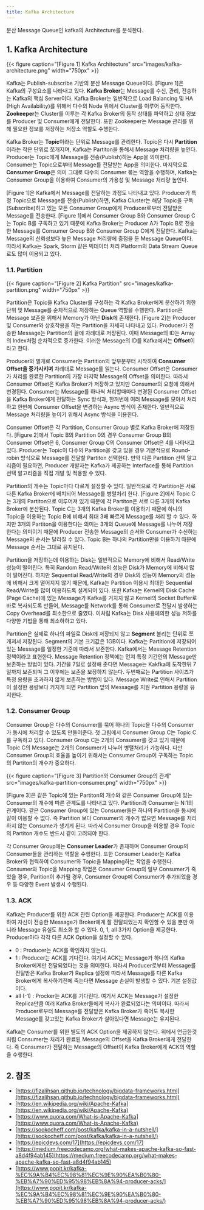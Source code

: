 ```yaml
---
title: Kafka Architecture
---
```


분산 Message Queue인 kafka의 Architecture를 분석한다.

## 1. Kafka Architecture

{{< figure caption="[Figure 1] Kafka Architecture" src="images/kafka-architecture.png" width="750px" >}}

Kafka는 Publish-subscribe 기반의 분산 Message Queue이다. [Figure 1]은 Kafka의 구성요소를 나타내고 있다. **Kafka Broker**는 Message를 수신, 관리, 전송하는 Kafka의 핵심 Server이다. Kafka Broker는 일반적으로 Load Balancing 및 HA (High Availability)를 위해서 다수의 Node 위에서 Cluster를 이루어 동작한다. **Zookeeper**는 Cluster를 이루는 각 Kafka Broker의 동작 상태를 파악하고 상태 정보를 Producer 및 Consumer에게 전달한다. 또한 Zookeeper는 Message 관리를 위해 필요한 정보를 저장하는 저장소 역할도 수행한다.

Kafka Broker는 **Topic**이라는 단위로 Message를 관리한다. Topic은 다시 **Partition**이라는 작은 단위로 쪼개지며, Kafka는 Partiton을 통해서 Message 처리량을 높인다. Producer는 Topic에게 Message를 전송(Publish)하는 App을 의미한다. Consumer는 Topic으로부터 Message를 전달받는 App을 의미한다. 마지막으로 **Consumer Group**은 의미 그대로 다수의 Consumer 묶는 역할을 수행하며, Kafka는 Consumer Group을 이용하여 Consumer의 가용성 및 Message 처리량 높인다.

[Figure 1]은 Kafka에서 Message를 전달하는 과정도 나타내고 있다. Producer가 특정 Topic으로 Message를 전송(Publish)하면, Kafka Cluster는 해당 Topic을 구독(Subscribe)하고 있는 모든 Consumer Group에게 Producer로부터 전달받은 Message를 전송한다. [Figure 1]에서 Consumer Group B와 Consumer Group C는 Topic B를 구독하고 있기 때문에 Kafka Broker는 Producer A가 Topic B로 전송한 Message를 Consumer Group B와 Consumer Group C에게 전달한다. Kafka는 Message의 신뢰성보다 높은 Message 처리량에 중점을 둔 Message Queue이다. 따라서 Kafka는 Spark, Storm 같은 빅데이터 처리 Platform의 Data Stream Queue로도 많이 이용되고 있다.

### 1.1. Partition

{{< figure caption="[Figure 2] Kafka Partition" src="images/kafka-partition.png" width="750px" >}}

Partition은 Topic을 Kafka Cluster를 구성하는 각 Kafka Broker에게 분산하기 위한 단위 및 Message를 순차적으로 저장하는 Queue 역할을 수행한다. Partition은 Message 보존을 위해서 Memory가 아닌 **Disk**에 존재한다. [Figure 2]는 Producer 및 Consumer와 상호작용을 하는 Partition을 자세히 나타내고 있다. Producer가 전송한 Message는 Partition의 끝에 차례대로 저장된다. 이때 Message의 ID는 Array의 Index처럼 순차적으로 증가한다. 이러한 Message의 ID를 Kafka에서는 **Offset**이라고 한다.

Producer와 별개로 Consumer는 Partition의 앞부분부터 시작하여 **Consumer Offset을 증가시키며** 차례대로 Message를 읽는다. Consumer Offset은 Consumer가 처리를 완료한 Partition의 가장 마지막 Message의 Offset을 의미한다. 따라서 Consumer Offset은 Kafka Broker가 저장하고 있지만 Consumer의 요청에 의해서 변경된다. Consumer는 Message를 하나씩 처리할때마다 변경된 Consumer Offset을 Kafka Broker에게 전달하는 Sync 방식과, 한꺼번에 여러 Message를 모아서 처리하고 한번에 Consumer Offset을 변경하는 Async 방식이 존재한다. 일반적으로 Message 처리량을 높이기 위해서 Async 방식을 이용한다.

Consumer Offset은 각 Partition, Consumer Group 별로 Kafka Broker에 저장된다. [Figure 2]에서 Topic B의 Partition 0의 경우 Consumer Group B의 Consumer Offset은 6, Consumer Group C의 Consumer Offset은 4를 나타내고 있다. Producer는 Topic이 다수의 Partition을 갖고 있을 경우 기본적으로 Round-robin 방식으로 Message를 전달할 Partiton 선택한다. 만약 다른 Partition 선택 알고리즘이 필요하면, Producer 개발자는 Kafka가 제공하는 Interface를 통해 Partition 선택 알고리즘을 직접 개발 및 적용할 수 있다.

Partition의 개수는 Topic마다 다르게 설정할 수 있다. 일반적으로 각 Partition은 서로 다른 Kafka Broker에 배치되어 Message를 병렬처리 한다. [Figure 2]에서 Topic C는 3개의 Partiton으로 이루어져 있기 때문에 각 Partiton은 서로 다른 3개의 Kafka Broker에 분산된다. Topic C는 3개의 Kafka Broker를 이용하기 때문에 하나의 Topic을 이용하는 Topic B에 비해서 최대 3배 빠르게 Message를 처리 할 수 있다. 하지만 3개의 Partiton을 이용한다는 의미는 3개의 Queue에 Message를 나누어 저장한다는 의미이기 때문에 Producer 전송한 Message의 순서와 Consumer가 수신하는 Message의 순서는 달라질 수 있다. Topic B는 하나의 Partition만을 이용하기 때문에 Message 순서는 그대로 유지된다.

Partition을 저장하는데 이용하는 Disk는 일반적으로 Memory에 비해서 Read/Write 성능이 떨어진다. 특히 Random Read/Write의 성능은 Disk가 Memory에 비해서 많이 떨어진다. 하지만 Sequential Read/Write의 경우 Disk의 성능이 Memory의 성능에 비해서 크게 떨어지지 않기 때문에, Kafka는 Partition 이용시 최대한 Sequential Read/Write를 많이 이용하도록 설계되어 있다. 또한 Kafka는 Kernel의 Disk Cache (Page Cache)에 있는 Message가 Kafka를 거치지 않고 Kernel의 Socket Buffer로 바로 복사되도록 만들어, Message를 Network를 통해 Consumer로 전달시 발생하는 Copy Overhead를 최소한으로 줄였다. 이처럼 Kafka는 Disk 사용에의한 성능 저하를 다양한 기법을 통해 최소하하고 있다.

Partition은 실제로 하나의 파일로 Disk에 저장되지 않고 **Segment** 불리는 단위로 쪼개져서 저장된다. Segment의 기본 크기값은 1GB이다. Kafka는 Partition에 저장되어있는 Message를 일정한 기준에 따라서 보존한다. Kafka에서는 Message Retention 정책이라고 표현한다. Message Retention 정책에는 먼져 특정 기간안의 Message만 보존하는 방법이 있다. 기간을 7일로 설정해 준다면 Message는 Kakfka에 도착한뒤 7일까지 보존되며 그 이후에는 보존을 보장하지 않는다. 두번째로는 Partition 사이즈가 특정 용량을 초과하지 않게 보존하는 방법이 있다. Message Write로 인해서 Partition이 설정한 용량보다 커지게 되면 Partition 앞의 Message를 지원 Partition 용량을 유지한다.

### 1.2. Consumer Group

Consumer Group은 다수의 Consumer를 묶어 하나의 Topic을 다수의 Consumer가 동시에 처리할 수 있도록 만들어준다. 첫 그림에서 Consumer Group C는 Topic C를 구독하고 있다. Consumer Group C는 2개의 Consumer를 갖고 있기 때문에 Topic C의 Message는 2개의 Consumer가 나누어 병렬처리가 가능하다. 다만 Consumer Group의 효율을 높이기 위해서는 Consumer Group이 구독하는 Topic의 Partiton의 개수가 중요하다.

{{< figure caption="[Figure 3] Partition와 Consumer Group의 관계" src="images/kafka-partition-consumer.png" width="750px" >}}

[Figure 3]은 같은 Topic에 있는 Partiton의 개수와 같은 Consumer Group에 있는 Consumer의 개수에 따른 관계도를 나타내고 있다. Partition과 Consumer는 N:1의 관계이다. 같은 Consumer Group에 있는 Consumer들은 하나의 Partition을 동시에 같이 이용할 수 없다. 즉 Partition 보다 Consumer의 개수가 많으면 Message를 처리하지 않는 Consume가 생기게 된다. 따라서 Consumer Group을 이용할 경우 Topic의 Partiton 개수도 반드시 같이 고려되야 한다.

각 Consumer Group에는 **Consumer Leader**가 존재하며 Consumer Group의 Consumer들을 관리하는 역할을 수행한다. 또한 Consumer Leader는 Kafka Broker와 협력하여 Consumer와 Topic을 Mapping하는 작업을 수행한다. Consumer와 Topic을 Mapping 작업은 Consumer Group의 일부 Consumer가 죽었을 경우, Parition이 추가될 경우, Consumer Group에 Consumer가 추가되었을 경우 등 다양한 Event 발생시 수행된다.

### 1.3. ACK

Kafka는 Producer를 위한 ACK 관련 Option을 제공한다. Producer는 ACK를 이용하여 자신이 전송한 Message가 Broker에게 잘 전달되었는지 확인할 수 있을 뿐만 아니라 Message 유실도 최소화 할 수 있다. 0, 1, all 3가지 Option을 제공한다. Producer마다 각각 다른 ACK Option을 설정할 수 있다.

* 0 : Producer는 ACK를 확인하지 않는다.
* 1 : Producer는 ACK를 기다린다. 여기서 ACK는 Message가 하나의 Kafka Broker에게만 전달되었다는 것을 의미한다. 따라서 Producer로부터 Message를 전달받은 Kafka Broker가 Replica 설정에 따라서 Message를 다른 Kafka Broker에게 복사하기전에 죽는다면 Message 손실이 발생할 수 있다. 기본 설정값이다.
* all (-1) : Procker는 ACK를 기다린다. 여기서 ACK는 Message가 설정한 Replica만큼 여러 Kafka Broker들에게 복사가 완료되었다는 의미이다. 따라서 Producer로부터 Message를 전달받은 Kafka Broker가 죽어도 복사한 Message를 갖고있는 Kafka Broker가 살아있다면 Message는 유지된다.

Kafka는 Consumer를 위한 별도의 ACK Option을 제공하지 않는다. 위에서 언급한것 처럼 Consumer는 처리가 완료된 Message의 Offset을 Kafka Broker에게 전달한다. 즉 Consumer가 전달하는 Message의 Offset이 Kafka Broker에게 ACK의 역할을 수행한다.

## 2. 참조

* [https://fizalihsan.github.io/technology/bigdata-frameworks.html](https://fizalihsan.github.io/technology/bigdata-frameworks.html)
* [https://en.wikipedia.org/wiki/Apache-Kafka](https://en.wikipedia.org/wiki/Apache-Kafka)
* [https://www.quora.com/What-is-Apache-Kafka](https://www.quora.com/What-is-Apache-Kafka)
* [https://sookocheff.com/post/kafka/kafka-in-a-nutshell/](https://sookocheff.com/post/kafka/kafka-in-a-nutshell/)
* [https://epicdevs.com/17](https://epicdevs.com/17)
* [https://medium.freecodecamp.org/what-makes-apache-kafka-so-fast-a8d4f94ab145](https://medium.freecodecamp.org/what-makes-apache-kafka-so-fast-a8d4f94ab145)
* [https://www.popit.kr/kafka-%EC%9A%B4%EC%98%81%EC%9E%90%EA%B0%80-%EB%A7%90%ED%95%98%EB%8A%94-producer-acks/](https://www.popit.kr/kafka-%EC%9A%B4%EC%98%81%EC%9E%90%EA%B0%80-%EB%A7%90%ED%95%98%EB%8A%94-producer-acks/)


